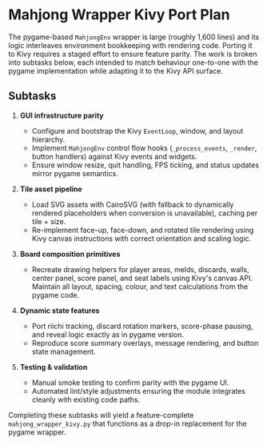 # Mahjong Wrapper Kivy Port Plan

The pygame-based `MahjongEnv` wrapper is large (roughly 1,600 lines) and its
logic interleaves environment bookkeeping with rendering code. Porting it to
Kivy requires a staged effort to ensure feature parity. The work is broken into
subtasks below, each intended to match behaviour one-to-one with the pygame
implementation while adapting it to the Kivy API surface.

## Subtasks

1. **GUI infrastructure parity**
   - Configure and bootstrap the Kivy `EventLoop`, window, and layout hierarchy.
   - Implement `MahjongEnv` control flow hooks (`_process_events`, `_render`,
     button handlers) against Kivy events and widgets.
   - Ensure window resize, quit handling, FPS ticking, and status updates mirror
     pygame semantics.

2. **Tile asset pipeline**
   - Load SVG assets with CairoSVG (with fallback to dynamically rendered
     placeholders when conversion is unavailable), caching per tile + size.
   - Re-implement face-up, face-down, and rotated tile rendering using Kivy
     canvas instructions with correct orientation and scaling logic.

3. **Board composition primitives**
   - Recreate drawing helpers for player areas, melds, discards, walls, center
     panel, score panel, and seat labels using Kivy's canvas API. Maintain all
     layout, spacing, colour, and text calculations from the pygame code.

4. **Dynamic state features**
   - Port riichi tracking, discard rotation markers, score-phase pausing, and
     reveal logic exactly as in pygame version.
   - Reproduce score summary overlays, message rendering, and button state
     management.

5. **Testing & validation**
   - Manual smoke testing to confirm parity with the pygame UI.
   - Automated lint/style adjustments ensuring the module integrates cleanly
     with existing code paths.

Completing these subtasks will yield a feature-complete `mahjong_wrapper_kivy.py`
that functions as a drop-in replacement for the pygame wrapper.
